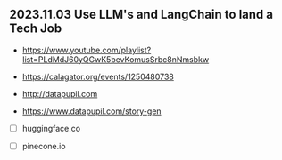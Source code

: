 ## 2023.11.03 Use LLM's and LangChain to land a Tech Job

- https://www.youtube.com/playlist?list=PLdMdJ60yQGwK5bevKomusSrbc8nNmsbkw
- https://calagator.org/events/1250480738

- http://datapupil.com
- https://www.datapupil.com/story-gen
- [ ] huggingface.co
- [ ] pinecone.io

